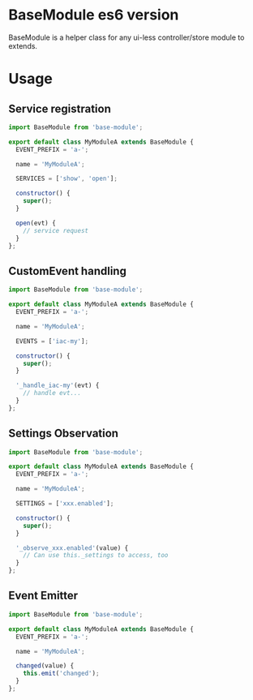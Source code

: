 # BaseModule es6 version #
BaseModule is a helper class for any ui-less controller/store module to extends.
# Usage #
## Service registration ##
```js
import BaseModule from 'base-module';

export default class MyModuleA extends BaseModule {
  EVENT_PREFIX = 'a-';

  name = 'MyModuleA';

  SERVICES = ['show', 'open'];

  constructor() {
    super();
  }

  open(evt) {
    // service request
  }
};
```
## CustomEvent handling ##
```js
import BaseModule from 'base-module';

export default class MyModuleA extends BaseModule {
  EVENT_PREFIX = 'a-';

  name = 'MyModuleA';

  EVENTS = ['iac-my'];

  constructor() {
    super();
  }

  '_handle_iac-my'(evt) {
    // handle evt...
  }
};
```
## Settings Observation ##
```js
import BaseModule from 'base-module';

export default class MyModuleA extends BaseModule {
  EVENT_PREFIX = 'a-';

  name = 'MyModuleA';

  SETTINGS = ['xxx.enabled'];

  constructor() {
    super();
  }

  '_observe_xxx.enabled'(value) {
    // Can use this._settings to access, too
  }
};
```
## Event Emitter ##
```js
import BaseModule from 'base-module';

export default class MyModuleA extends BaseModule {
  EVENT_PREFIX = 'a-';

  name = 'MyModuleA';

  changed(value) {
    this.emit('changed');
  }
};
```